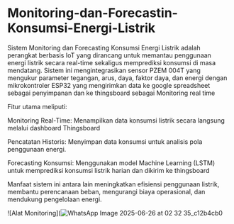 # Monitoring-dan-Forecastin-Konsumsi-Energi-Listrik

Sistem Monitoring dan Forecasting Konsumsi Energi Listrik adalah perangkat berbasis IoT yang dirancang untuk memantau penggunaan energi listrik secara real-time sekaligus memprediksi konsumsi di masa mendatang. Sistem ini mengintegrasikan sensor PZEM 004T yang mengukur parameter tegangan, arus, daya, faktor daya, dan energi dengan mikrokontroler ESP32 yang mengirimkan data ke google spreadsheet sebagai penyimpanan dan ke thingsboard sebagai Monitoring real time

Fitur utama meliputi:

Monitoring Real-Time: Menampilkan data konsumsi listrik secara langsung melalui dashboard Thingsboard

Pencatatan Historis: Menyimpan data konsumsi untuk analisis pola penggunaan energi.

Forecasting Konsumsi: Menggunakan model Machine Learning (LSTM) untuk memprediksi konsumsi listrik harian dan dikirim ke thingsboard

Manfaat sistem ini antara lain meningkatkan efisiensi penggunaan listrik, membantu perencanaan beban, mengurangi biaya operasional, dan mendukung pengelolaan energi.


![Alat Monitoring](![WhatsApp Image 2025-06-26 at 02 32 35_c12b4cb0](https://github.com/user-attachments/assets/029a121e-c9e5-42b9-a596-93655e93df73)


